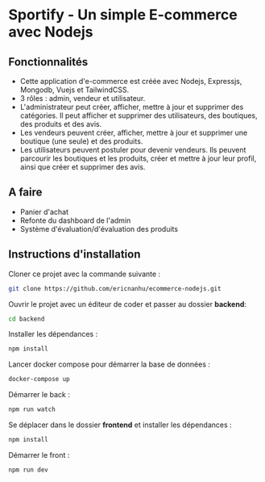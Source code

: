 # Sportify - Un simple E-commerce avec Nodejs

## Fonctionnalités

- Cette application d'e-commerce est créée avec Nodejs, Expressjs, Mongodb, Vuejs et TailwindCSS.
- 3 rôles : admin, vendeur et utilisateur.
- L'administrateur peut créer, afficher, mettre à jour et supprimer des catégories. Il peut afficher et supprimer des utilisateurs, des boutiques, des produits et des avis.
- Les vendeurs peuvent créer, afficher, mettre à jour et supprimer une boutique (une seule) et des produits.
- Les utilisateurs peuvent postuler pour devenir vendeurs. Ils peuvent parcourir les boutiques et les produits, créer et mettre à jour leur profil, ainsi que créer et supprimer des avis.

## A faire

- Panier d'achat
- Refonte du dashboard de l'admin
- Système d'évaluation/d'évaluation des produits

## Instructions d'installation

Cloner ce projet avec la commande suivante :

```bash
git clone https://github.com/ericnanhu/ecommerce-nodejs.git
```

Ouvrir le projet avec un éditeur de coder et passer au dossier **backend**:

```bash
cd backend
```

Installer les dépendances :

```bash
npm install
```

Lancer docker compose pour démarrer la base de données :

```bash
docker-compose up
```

Démarrer le back :

```bash
npm run watch
```

Se déplacer dans le dossier **frontend** et installer les dépendances :

```bash
npm install
```

Démarrer le front :

```bash
npm run dev
```